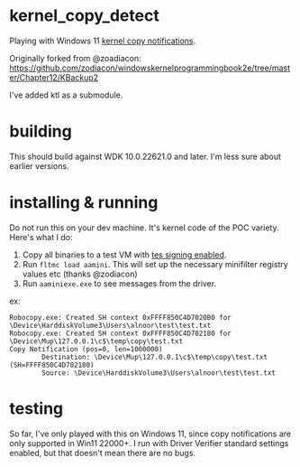 # kernel_copy_detect
Playing with Windows 11 [kernel copy notifications](https://learn.microsoft.com/en-us/windows-hardware/drivers/ifs/km-file-copy).

Originally forked from @zoadiacon: https://github.com/zodiacon/windowskernelprogrammingbook2e/tree/master/Chapter12/KBackup2

I've added ktl as a submodule.

# building
This should build against WDK 10.0.22621.0 and later. I'm less sure about earlier versions.

# installing & running
Do not run this on your dev machine. It's kernel code of the POC variety. Here's what I do:

1. Copy all binaries to a test VM with [tes signing enabled](https://learn.microsoft.com/en-us/windows-hardware/drivers/install/the-testsigning-boot-configuration-option).
2. Run `fltmc load aamini`. This will set up the necessary minifilter registry values etc (thanks @zodiacon)
3. Run `aaminiexe.exe` to see messages from the driver.

ex:

```
Robocopy.exe: Created SH context 0xFFFF850C4D7020B0 for \Device\HarddiskVolume3\Users\alnoor\test\test.txt
Robocopy.exe: Created SH context 0xFFFF850C4D702180 for \Device\Mup\127.0.0.1\c$\temp\copy\test.txt
Copy Notification (pos=0, len=1000000)
        Destination: \Device\Mup\127.0.0.1\c$\temp\copy\test.txt (SH=FFFF850C4D702180)
        Source: \Device\HarddiskVolume3\Users\alnoor\test\test.txt
```

# testing
So far, I've only played with this on Windows 11, since copy notifications are only supported in Win11 22000+. I run with Driver Verifier standard settings enabled, but that doesn't mean there are no bugs.

